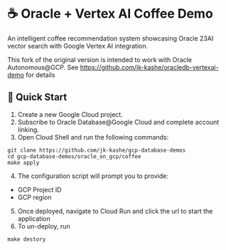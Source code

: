 # ☕ Oracle + Vertex AI Coffee Demo

An intelligent coffee recommendation system showcasing Oracle 23AI vector search with Google Vertex AI integration.

This fork of the original version is intended to work with Oracle Autonomous@GCP. See https://github.com/jk-kashe/oracledb-vertexai-demo for details

## 🚀 Quick Start

1. Create a new Google Cloud project.
2. Subscribe to Oracle Database@Google Cloud and complete account linking.
3. Open Cloud Shell and run the following commands:
```
git clone https://github.com/jk-kashe/gcp-database-demos
cd gcp-database-demos/oracle_on_gcp/coffee
make apply
```
4. The configuration script will prompt you to provide:
- GCP Project ID
- GCP region
5. Once deployed, navigate to Cloud Run and click the url to start the application
6. To un-deploy, run 
```
make destory 
```
